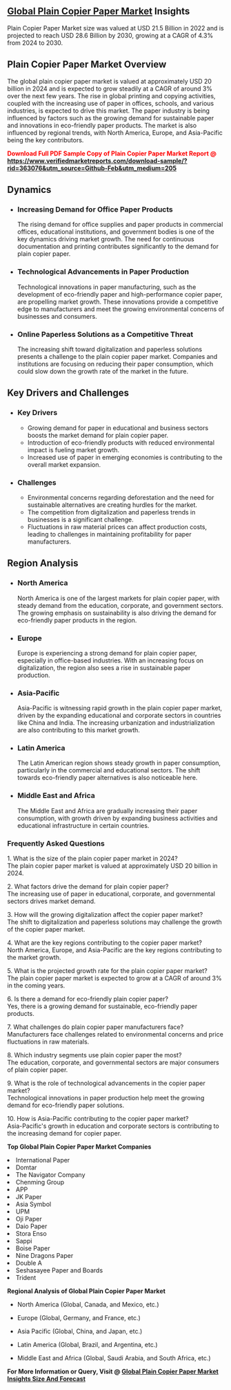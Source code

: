 <h2><a href="https://www.verifiedmarketreports.com/download-sample/?rid=363076&amp;utm_source=Github&amp;utm_medium=205" target="_blank">Global Plain Copier Paper Market</a> Insights</h2><p>Plain Copier Paper Market size was valued at USD 21.5 Billion in 2022 and is projected to reach USD 28.6 Billion by 2030, growing at a CAGR of 4.3% from 2024 to 2030.</p><p> <h2>Plain Copier Paper Market Overview</h2> <p>The global plain copier paper market is valued at approximately USD 20 billion in 2024 and is expected to grow steadily at a CAGR of around 3% over the next few years. The rise in global printing and copying activities, coupled with the increasing use of paper in offices, schools, and various industries, is expected to drive this market. The paper industry is being influenced by factors such as the growing demand for sustainable paper and innovations in eco-friendly paper products. The market is also influenced by regional trends, with North America, Europe, and Asia-Pacific being the key contributors.</p> <p><strong><p><span class=""><span style="color: #ff0000;"><strong>Download Full PDF Sample Copy of Plain Copier Paper Market Report</strong> @ </span><a href="https://www.verifiedmarketreports.com/download-sample/?rid=363076&amp;utm_source=Github-Feb&amp;utm_medium=205" target="_blank">https://www.verifiedmarketreports.com/download-sample/?rid=363076&amp;utm_source=Github-Feb&amp;utm_medium=205</a></span></p></strong></p> <h2>Dynamics</h2> <ul> <li><h3>Increasing Demand for Office Paper Products</h3> The rising demand for office supplies and paper products in commercial offices, educational institutions, and government bodies is one of the key dynamics driving market growth. The need for continuous documentation and printing contributes significantly to the demand for plain copier paper.</li> <li><h3>Technological Advancements in Paper Production</h3> Technological innovations in paper manufacturing, such as the development of eco-friendly paper and high-performance copier paper, are propelling market growth. These innovations provide a competitive edge to manufacturers and meet the growing environmental concerns of businesses and consumers.</li> <li><h3>Online Paperless Solutions as a Competitive Threat</h3> The increasing shift toward digitalization and paperless solutions presents a challenge to the plain copier paper market. Companies and institutions are focusing on reducing their paper consumption, which could slow down the growth rate of the market in the future.</li> </ul> <h2>Key Drivers and Challenges</h2> <ul> <li><h3>Key Drivers</h3> <ul> <li>Growing demand for paper in educational and business sectors boosts the market demand for plain copier paper.</li> <li>Introduction of eco-friendly products with reduced environmental impact is fueling market growth.</li> <li>Increased use of paper in emerging economies is contributing to the overall market expansion.</li> </ul> </li> <li><h3>Challenges</h3> <ul> <li>Environmental concerns regarding deforestation and the need for sustainable alternatives are creating hurdles for the market.</li> <li>The competition from digitalization and paperless trends in businesses is a significant challenge.</li> <li>Fluctuations in raw material prices can affect production costs, leading to challenges in maintaining profitability for paper manufacturers.</li> </ul> </li> </ul> <h2>Region Analysis</h2> <ul> <li><h3>North America</h3> North America is one of the largest markets for plain copier paper, with steady demand from the education, corporate, and government sectors. The growing emphasis on sustainability is also driving the demand for eco-friendly paper products in the region.</li> <li><h3>Europe</h3> Europe is experiencing a strong demand for plain copier paper, especially in office-based industries. With an increasing focus on digitalization, the region also sees a rise in sustainable paper production.</li> <li><h3>Asia-Pacific</h3> Asia-Pacific is witnessing rapid growth in the plain copier paper market, driven by the expanding educational and corporate sectors in countries like China and India. The increasing urbanization and industrialization are also contributing to this market growth.</li> <li><h3>Latin America</h3> The Latin American region shows steady growth in paper consumption, particularly in the commercial and educational sectors. The shift towards eco-friendly paper alternatives is also noticeable here.</li> <li><h3>Middle East and Africa</h3> The Middle East and Africa are gradually increasing their paper consumption, with growth driven by expanding business activities and educational infrastructure in certain countries.</li> </ul> <h3>Frequently Asked Questions</h3> <p>1. What is the size of the plain copier paper market in 2024? <br> The plain copier paper market is valued at approximately USD 20 billion in 2024.</p> <p>2. What factors drive the demand for plain copier paper? <br> The increasing use of paper in educational, corporate, and governmental sectors drives market demand.</p> <p>3. How will the growing digitalization affect the copier paper market? <br> The shift to digitalization and paperless solutions may challenge the growth of the copier paper market.</p> <p>4. What are the key regions contributing to the copier paper market? <br> North America, Europe, and Asia-Pacific are the key regions contributing to the market growth.</p> <p>5. What is the projected growth rate for the plain copier paper market? <br> The plain copier paper market is expected to grow at a CAGR of around 3% in the coming years.</p> <p>6. Is there a demand for eco-friendly plain copier paper? <br> Yes, there is a growing demand for sustainable, eco-friendly paper products.</p> <p>7. What challenges do plain copier paper manufacturers face? <br> Manufacturers face challenges related to environmental concerns and price fluctuations in raw materials.</p> <p>8. Which industry segments use plain copier paper the most? <br> The education, corporate, and governmental sectors are major consumers of plain copier paper.</p> <p>9. What is the role of technological advancements in the copier paper market? <br> Technological innovations in paper production help meet the growing demand for eco-friendly paper solutions.</p> <p>10. How is Asia-Pacific contributing to the copier paper market? <br> Asia-Pacific's growth in education and corporate sectors is contributing to the increasing demand for copier paper.</p> </p><p><strong>Top Global Plain Copier Paper Market Companies</strong></p><div data-test-id=""><p><li>International Paper</li><li> Domtar</li><li> The Navigator Company</li><li> Chenming Group</li><li> APP</li><li> JK Paper</li><li> Asia Symbol</li><li> UPM</li><li> Oji Paper</li><li> Daio Paper</li><li> Stora Enso</li><li> Sappi</li><li> Boise Paper</li><li> Nine Dragons Paper</li><li> Double A</li><li> Seshasayee Paper and Boards</li><li> Trident</li></p><div><strong>Regional Analysis of&nbsp;Global Plain Copier Paper Market</strong></div><ul><li dir="ltr"><p dir="ltr">North America&nbsp;(Global, Canada, and Mexico, etc.)</p></li><li dir="ltr"><p dir="ltr">Europe (Global, Germany, and France, etc.)</p></li><li dir="ltr"><p dir="ltr">Asia Pacific&nbsp;(Global, China, and Japan, etc.)</p></li><li dir="ltr"><p dir="ltr">Latin America&nbsp;(Global, Brazil, and Argentina, etc.)</p></li><li dir="ltr">Middle East and Africa&nbsp;(Global, Saudi Arabia, and South Africa, etc.)</li></ul><p><strong>For More Information or Query, Visit @&nbsp;</strong><strong><a href="https://www.verifiedmarketreports.com/product/plain-copier-paper-market/?utm_source=Github&amp;utm_medium=205" target="_blank">Global Plain Copier Paper Market Insights Size And Forecast</a></strong></p></div>
